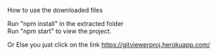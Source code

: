 How to use the downloaded files

Run "npm install" in the extracted folder<br/>
Run "npm start" to view the project. <br/>

Or Else you  just click on the link
https://gitviewerproj.herokuapp.com/
